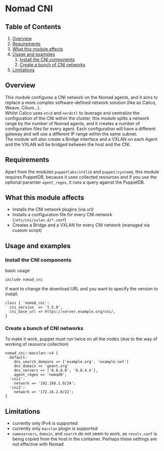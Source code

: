 # Nomad CNI

## Table of Contents

1. [Overview](#overview)
2. [Requirements](#requirements)
3. [What this module affects](#what-this-module-affects)
4. [Usage and examples](#usage-and-examples)
    1. [Install the CNI components](#install-the-cni-components)
    2. [Create a bunch of CNI networks](#create-a-bunch-of-cni-networks)
5. [Limitations](#limitations)

## Overview

This module configures a CNI network on the Nomad agents, and it aims to replace a more complex software-defined network solution (like as Calico, Weave, Cilium...).\
Whilst Calico uses `etcd` and `nerdctl` to leverage and centralize the configuration of the CNI within the cluster, this module splits a network range by the number of Nomad agents, and it creates a number of configuration files for every agent. Each configuration will have a different gateway and will use a different IP range within the same subnet.\
The module will also create a Bridge interface and a VXLAN on each Agent and the VXLAN will be bridged between the host and the CNI.

## Requirements

Apart from the modules `puppetlabs/stdlib` and `puppet/systemd`, this module requires PuppetDB, because it uses collected resources and if you use the optional paramter `agent_regex`, it runs a query against the PuppetDB.

## What this module affects <a name="what-this-module-affects"></a>

* Installs the CNI network plugins (via url)
* Installs a configuration file for every CNI network (`/etc/cni/vxlan.d/*.conf`)
* Creates a Bridge and a VXLAN for every CNI network (managed via custom script)

## Usage and examples <a name="usage-and-examples"></a>

### Install the CNI components

basic usage

```puppet
include nomad_cni
```

if want to change the download URL and you want to specify the version to install:

```puppet
class { 'nomad_cni':
  cni_version  => '1.5.0',
  cni_base_url => https://server.example.org/cni/,
}
```

### Create a bunch of CNI networks

To make it work, puppet must run twice on all the nodes (due to the way of working of resource collection)

```puppet
nomad_cni::macvlan::v4 {
  default:
    dns_search_domains => ['example.org', 'example.net']
    dns_domain => 'geant.org'
    dns_servers => ['8.8.8.8', '8.8.4.4'],
    agent_regex => 'nomad0';
  'cni1':
    network => '192.168.1.0/24';
  'cni2':
    network => '172.16.2.0/22';
}
```

## Limitations

* currently only IPv4 is supported
* currently only `macvlan` plugin is supported
* `nameservers`, `domain`, and `search` do not seem to work, as `resolv.conf` is being copied from the host in the container. Perhaps these settings are not effective with Nomad
